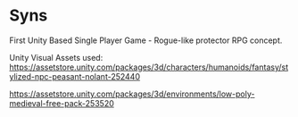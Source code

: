 # Syns
First Unity Based Single Player Game - Rogue-like protector RPG concept.


Unity Visual Assets used:
https://assetstore.unity.com/packages/3d/characters/humanoids/fantasy/stylized-npc-peasant-nolant-252440

https://assetstore.unity.com/packages/3d/environments/low-poly-medieval-free-pack-253520